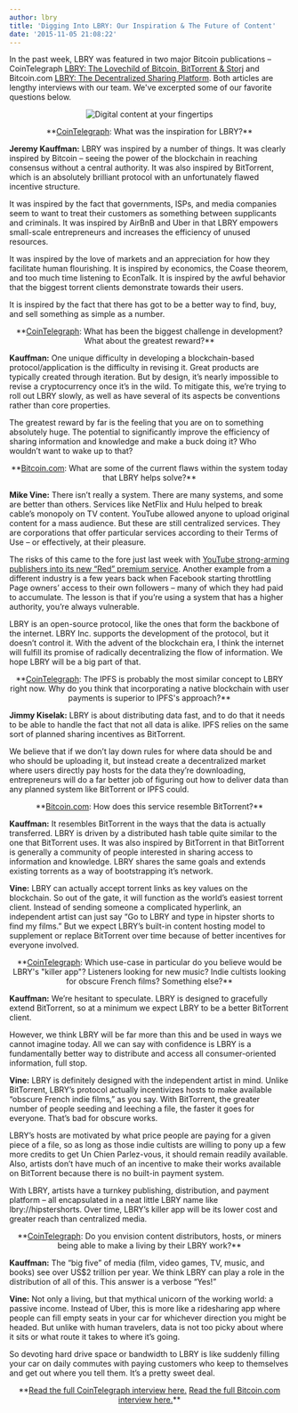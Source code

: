 ```yaml
---
author: lbry
title: 'Digging Into LBRY: Our Inspiration & The Future of Content'
date: '2015-11-05 21:08:22'
---
```


In the past week, LBRY was featured in two major Bitcoin publications – CoinTelegraph <a href="http://cointelegraph.com/news/115518/lbry-the-lovechild-of-bitcoin-bittorrent-storj" target="_blank">LBRY: The Lovechild of Bitcoin, BitTorrent & Storj</a> and Bitcoin.com <a href="https://news.bitcoin.com/lbry-decentralized-sharing-platform/" target="_blank">LBRY: The Decentralized Sharing Platform</a>. Both articles are lengthy interviews with our team. We've excerpted some of our favorite questions below.

<p style="text-align: center;"><img src="http://i.imgur.com/cVOaKZK.jpg" alt="Digital content at your fingertips"></p>
<p style="text-align: center;">

<p style="text-align: center;">**<a href="http://cointelegraph.com/news/115518/lbry-the-lovechild-of-bitcoin-bittorrent-storj" target="_blank">CoinTelegraph</a>: What was the inspiration for LBRY?**

**Jeremy Kauffman:** LBRY was inspired by a number of things. It was clearly inspired by Bitcoin – seeing the power of the blockchain in reaching consensus without a central authority. It was also inspired by BitTorrent, which is an absolutely brilliant protocol with an unfortunately flawed incentive structure.

It was inspired by the fact that governments, ISPs, and media companies seem to want to treat their customers as something between supplicants and criminals. It was inspired by AirBnB and Uber in that LBRY empowers small-scale entrepreneurs and increases the efficiency of unused resources.

It was inspired by the love of markets and an appreciation for how they facilitate human flourishing. It is inspired by economics, the Coase theorem, and too much time listening to EconTalk. It is inspired by the awful behavior that the biggest torrent clients demonstrate towards their users.

It is inspired by the fact that there has got to be a better way to find, buy, and sell something as simple as a number.

<p style="text-align: center;">**<a href="http://cointelegraph.com/news/115518/lbry-the-lovechild-of-bitcoin-bittorrent-storj" target="_blank">CoinTelegraph</a>: What has been the biggest challenge in development? What about the greatest reward?**

**Kauffman:** One unique difficulty in developing a blockchain-based protocol/application is the difficulty in revising it. Great products are typically created through iteration. But by design, it’s nearly impossible to revise a cryptocurrency once it’s in the wild. To mitigate this, we’re trying to roll out LBRY slowly, as well as have several of its aspects be conventions rather than core properties.

The greatest reward by far is the feeling that you are on to something absolutely huge. The potential to significantly improve the efficiency of sharing information and knowledge and make a buck doing it? Who wouldn’t want to wake up to that?

<p style="text-align: center;">**<a href="https://news.bitcoin.com/lbry-decentralized-sharing-platform/" target="_blank">Bitcoin.com</a>: What are some of the current flaws within the system today that LBRY helps solve?**

**Mike Vine:** There isn’t really a system. There are many systems, and some are better than others. Services like NetFlix and Hulu helped to break cable’s monopoly on TV content. YouTube allowed anyone to upload original content for a mass audience. But these are still centralized services. They are corporations that offer particular services according to their Terms of Use – or effectively, at their pleasure.

The risks of this came to the fore just last week with <a href="http://techcrunch.com/2015/10/21/an-offer-creators-cant-refuse/" target="_blank">YouTube strong-arming publishers into its new “Red” premium service</a>. Another example from a different industry is a few years back when Facebook starting throttling Page owners’ access to their own followers – many of which they had paid to accumulate. The lesson is that if you’re using a system that has a higher authority, you’re always vulnerable.

LBRY is an open-source protocol, like the ones that form the backbone of the internet. LBRY Inc. supports the development of the protocol, but it doesn’t control it. With the advent of the blockchain era, I think the internet will fulfill its promise of radically decentralizing the flow of information. We hope LBRY will be a big part of that.

<p style="text-align: center;">**<a href="http://cointelegraph.com/news/115518/lbry-the-lovechild-of-bitcoin-bittorrent-storj" target="_blank">CoinTelegraph</a>: The IPFS is probably the most similar concept to LBRY right now. Why do you think that incorporating a native blockchain with user payments is superior to IPFS's approach?**

**Jimmy Kiselak:** LBRY is about distributing data fast, and to do that it needs to be able to handle the fact that not all data is alike. IPFS relies on the same sort of planned sharing incentives as BitTorrent.

We believe that if we don’t lay down rules for where data should be and who should be uploading it, but instead create a decentralized market where users directly pay hosts for the data they’re downloading, entrepreneurs will do a far better job of figuring out how to deliver data than any planned system like BitTorrent or IPFS could.

<p style="text-align: center;">**<a href="https://news.bitcoin.com/lbry-decentralized-sharing-platform/" target="_blank">Bitcoin.com</a>: How does this service resemble BitTorrent?**

**Kauffman:** It resembles BitTorrent in the ways that the data is actually transferred. LBRY is driven by a distributed hash table quite similar to the one that BitTorrent uses. It was also inspired by BitTorrent in that BitTorrent is generally a community of people interested in sharing access to information and knowledge. LBRY shares the same goals and extends existing torrents as a way of bootstrapping it’s network.

**Vine:** LBRY can actually accept torrent links as key values on the blockchain. So out of the gate, it will function as the world’s easiest torrent client. Instead of sending someone a complicated hyperlink, an independent artist can just say “Go to LBRY and type in hipster shorts to find my films.” But we expect LBRY’s built-in content hosting model to supplement or replace BitTorrent over time because of better incentives for everyone involved.

<p style="text-align: center;">**<a href="http://cointelegraph.com/news/115518/lbry-the-lovechild-of-bitcoin-bittorrent-storj" target="_blank">CoinTelegraph</a>: Which use-case in particular do you believe would be LBRY's "killer app"? Listeners looking for new music? Indie cultists looking for obscure French films? Something else?**

**Kauffman:** We’re hesitant to speculate. LBRY is designed to gracefully extend BitTorrent, so at a minimum we expect LBRY to be a better BitTorrent client.

However, we think LBRY will be far more than this and be used in ways we cannot imagine today. All we can say with confidence is LBRY is a fundamentally better way to distribute and access all consumer-oriented information, full stop.

**Vine:** LBRY is definitely designed with the independent artist in mind. Unlike BitTorrent, LBRY’s protocol actually incentivizes hosts to make available “obscure French indie films,” as you say. With BitTorrent, the greater number of people seeding and leeching a file, the faster it goes for everyone. That’s bad for obscure works.

LBRY’s hosts are motivated by what price people are paying for a given piece of a file, so as long as those indie cultists are willing to pony up a few more credits to get Un Chien Parlez-vous, it should remain readily available. Also, artists don’t have much of an incentive to make their works available on BitTorrent because there is no built-in payment system.

With LBRY, artists have a turnkey publishing, distribution, and payment platform – all encapsulated in a neat little LBRY name like lbry://hipstershorts. Over time, LBRY’s killer app will be its lower cost and greater reach than centralized media.

<p style="text-align: center;">**<a href="http://cointelegraph.com/news/115518/lbry-the-lovechild-of-bitcoin-bittorrent-storj" target="_blank">CoinTelegraph</a>: Do you envision content distributors, hosts, or miners being able to make a living by their LBRY work?**

**Kauffman:** The “big five” of media (film, video games, TV, music, and books) see over US$2 trillion per year. We think LBRY can play a role in the distribution of all of this. This answer is a verbose “Yes!”

**Vine:** Not only a living, but that mythical unicorn of the working world: a passive income. Instead of Uber, this is more like a ridesharing app where people can fill empty seats in your car for whichever direction you might be headed. But unlike with human travelers, data is not too picky about where it sits or what route it takes to where it’s going.

So devoting hard drive space or bandwidth to LBRY is like suddenly filling your car on daily commutes with paying customers who keep to themselves and get out where you tell them. It’s a pretty sweet deal.

<p style="text-align: center;">**<a href="http://cointelegraph.com/news/115518/lbry-the-lovechild-of-bitcoin-bittorrent-storj" target="_blank">Read the full CoinTelegraph interview here.</a>
<a href="https://news.bitcoin.com/lbry-decentralized-sharing-platform/" target="_blank">Read the full Bitcoin.com interview here.</a>**
